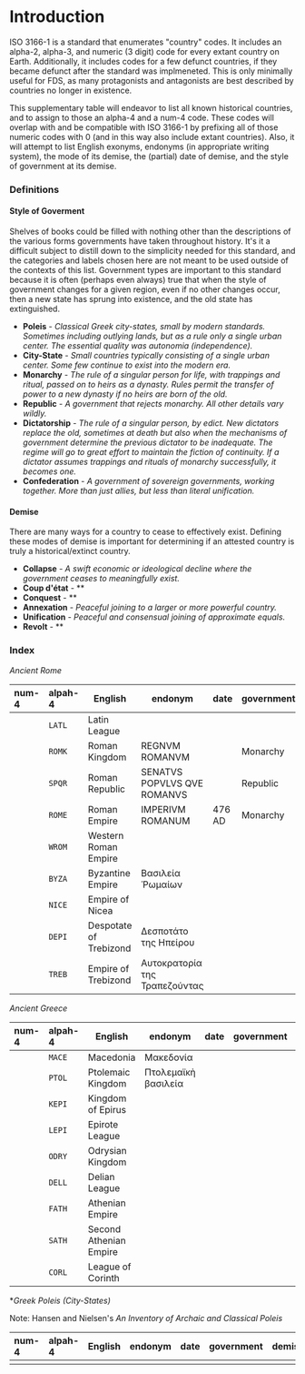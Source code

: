 # Introduction

ISO 3166-1 is a standard that enumerates "country" codes. It includes an alpha-2, alpha-3, and numeric (3 digit) code for every extant country on Earth. Additionally, it includes codes for a few defunct countries, if they became defunct after the standard was implmeneted. This is only minimally useful for FDS, as many protagonists and antagonists are best described by countries no longer in existence.

This supplementary table will endeavor to list all known historical countries, and to assign to those an alpha-4 and a num-4 code. These codes will overlap with and be compatible with ISO 3166-1 by prefixing all of those numeric codes with 0 (and in this way also include extant countries). Also, it will attempt to list English exonyms, endonyms (in appropriate writing system), the mode of its demise, the (partial) date of demise, and the style of government at its demise.

### Definitions

#### Style of Goverment

Shelves of books could be filled with nothing other than the descriptions of the various forms governments have taken throughout history. It's it a difficult subject to distill down to the simplicity needed for this standard, and the categories and labels chosen here are not meant to be used outside of the contexts of this list. Government types are important to this standard because it is often (perhaps even always) true that when the style of government changes for a given region, even if no other changes occur, then a new state has sprung into existence, and the old state has extinguished.

* **Poleis** - *Classical Greek city-states, small by modern standards. Sometimes including outlying lands, but as a rule only a single urban center. The essential quality was autonomia (independence).*
* **City-State** - *Small countries typically consisting of a single urban center. Some few continue to exist into the modern era.*
* **Monarchy** - *The rule of a singular person for life, with trappings and ritual, passed on to heirs as a dynasty. Rules permit the transfer of power to a new dynasty if no heirs are born of the old.*
* **Republic** - *A government that rejects monarchy. All other details vary wildly.*
* **Dictatorship** - *The rule of a singular person, by edict. New dictators replace the old, sometimes at death but also when the mechanisms of government determine the previous dictator to be inadequate. The regime will go to great effort to maintain the fiction of continuity. If a dictator assumes trappings and rituals of monarchy successfully, it becomes one.*
* **Confederation** - *A government of sovereign governments, working together. More than just allies, but less than literal unification.*

#### Demise

There are many ways for a country to cease to effectively exist. Defining these modes of demise is important for determining if an attested country is truly a historical/extinct country.

* **Collapse** - *A swift economic or ideological decline where the government ceases to meaningfully exist.*
* **Coup d'état** - **
* **Conquest** - **
* **Annexation** - *Peaceful joining to a larger or more powerful country.*
* **Unification** - *Peaceful and consensual joining of approximate equals.*
* **Revolt** - **

### Index


*Ancient Rome*

|num-4|alpah-4|English|endonym|date|government|demise|
|:--|:--|--|--|--|--|--:|
||`LATL`|Latin League|||||
||`ROMK`|Roman Kingdom|REGNVM ROMANVM||Monarchy|Coup d'état|
||`SPQR`|Roman Republic|SENATVS POPVLVS QVE ROMANVS||Republic||
||`ROME`|Roman Empire|IMPERIVM ROMANUM|476 AD|Monarchy|collapse|
||`WROM`|Western Roman Empire|||||
||`BYZA`|Byzantine Empire|Βασιλεία Ῥωμαίων||||
||`NICE`|Empire of Nicea|||||
||`DEPI`|Despotate of Trebizond|Δεσποτάτο της Ηπείρου||||
||`TREB`|Empire of Trebizond|Αυτοκρατορία της Τραπεζούντας||||

*Ancient Greece*

|num-4|alpah-4|English|endonym|date|government|demise|
|:--|:--|--|--|--|--|--:|
||`MACE`|Macedonia|Μακεδονία||||
||`PTOL`|Ptolemaic Kingdom|Πτολεμαϊκὴ βασιλεία||||
||`KEPI`|Kingdom of Epirus|||||
||`LEPI`|Epirote League|||||
||`ODRY`|Odrysian Kingdom|||||
||`DELL`|Delian League|||||
||`FATH`|Athenian Empire|||||
||`SATH`|Second Athenian Empire|||||
||`CORL`|League of Corinth|||||

**Greek Poleis (City-States)*

Note: Hansen and Nielsen's *An Inventory of Archaic and Classical Poleis*

|num-4|alpah-4|English|endonym|date|government|demise|Geo|
|:--|:--|--|--|--|--|--:|--|
|||||||||

